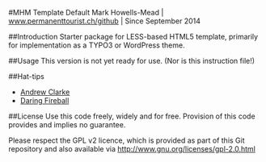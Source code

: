 #MHM Template Default
Mark Howells-Mead | www.permanenttourist.ch/github | Since September 2014

##Introduction
Starter package for LESS-based HTML5 template, primarily for implementation as a TYPO3 or WordPress theme.

##Usage
This version is not yet ready for use. (Nor is this instruction file!)

##Hat-tips
* [Andrew Clarke](https://github.com/malarkey/320andup)
* [Daring Fireball](http://daringfireball.net/projects/markdown/syntax)

##License
Use this code freely, widely and for free. Provision of this code provides and implies no guarantee.

Please respect the GPL v2 licence, which is provided as part of this Git repository and also available via http://www.gnu.org/licenses/gpl-2.0.html